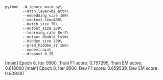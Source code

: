 
	python  -W ignore main.py\
			--attn_layer=bi_attn\
            --embedding_size 100\
            --context_len=400\
            --batch_size 70\
            --output_size 200\
			--learning_rate 8e-4\
            --output double_lstm\
            --hidden_size 200\
            --pred_hidden_sz 100\
            --mode=train\
            --dropout 0.25



[main] Epoch 8, Iter 9500, Train F1 score: 0.757295,            Train EM score: 0.618000
[main] Epoch 8, Iter 9500, Dev F1 score: 0.659539,          Dev EM score: 0.509287

